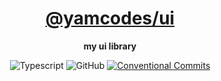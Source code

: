 <div align=center>
  <h1><a href="https://yam.codes">@yamcodes/ui</a></h1>

<b>my ui library</b>

![Typescript](https://img.shields.io/badge/TypeScript-007ACC?&logo=typescript&logoColor=white)
![GitHub](https://img.shields.io/github/license/yamcodes/ui?color=%232F3741)
[![Conventional Commits](https://img.shields.io/badge/Conventional%20Commits-1.0.0-%23FE5196?logo=conventionalcommits&logoColor=white)](https://conventionalcommits.org)
